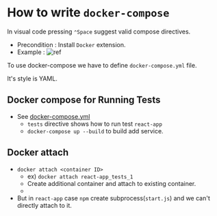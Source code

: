 # How to write `docker-compose`

In visual code pressing `⌃Space` suggest valid compose directives.
- Precondition : Install `Docker` extension.
- Example :  ![ref](https://code.visualstudio.com/assets/docs/azure/docker/dockercomposeintellisense.png)

To use docker-compose we have to define `docker-compose.yml` file.

It's style is YAML.

## Docker compose for Running Tests
- See [docker-compose.yml](./react-app/docker-compose.yml)
  - `tests` directive shows how to run test `react-app`
  - `docker-compose up --build` to build add service.


## Docker attach
- `docker attach <container ID>`
  - ex) `docker attach react-app_tests_1`
  - Create additional container and attach to existing container.
  -
- But in `react-app` case `npm` create subprocess(`start.js`) and we can't directly attach to it.